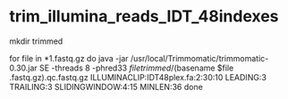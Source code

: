 # trim_illumina_reads_IDT_48indexes

mkdir trimmed

for file in *1.fastq.gz
do
java -jar /usr/local/Trimmomatic/trimmomatic-0.30.jar SE -threads 8 -phred33 $file trimmed/$(basename $file .fastq.gz).qc.fastq.gz ILLUMINACLIP:IDT48plex.fa:2:30:10 LEADING:3 TRAILING:3 SLIDINGWINDOW:4:15 MINLEN:36
done



